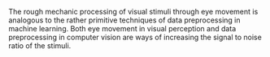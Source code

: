 The rough mechanic processing of visual stimuli through eye movement is analogous to the rather primitive techniques of data preprocessing in machine learning. Both eye movement in visual perception and data preprocessing in computer vision are ways of increasing the signal to noise ratio of the stimuli.